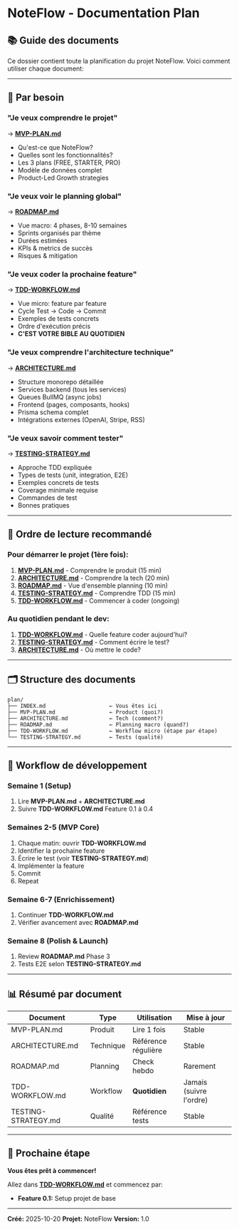 # NoteFlow - Documentation Plan

## 📚 Guide des documents

Ce dossier contient toute la planification du projet NoteFlow. Voici comment utiliser chaque document:

---

## 🎯 Par besoin

### "Je veux comprendre le projet"
→ **[MVP-PLAN.md](MVP-PLAN.md)**
- Qu'est-ce que NoteFlow?
- Quelles sont les fonctionnalités?
- Les 3 plans (FREE, STARTER, PRO)
- Modèle de données complet
- Product-Led Growth strategies

### "Je veux voir le planning global"
→ **[ROADMAP.md](ROADMAP.md)**
- Vue macro: 4 phases, 8-10 semaines
- Sprints organisés par thème
- Durées estimées
- KPIs & metrics de succès
- Risques & mitigation

### "Je veux coder la prochaine feature"
→ **[TDD-WORKFLOW.md](TDD-WORKFLOW.md)**
- Vue micro: feature par feature
- Cycle Test → Code → Commit
- Exemples de tests concrets
- Ordre d'exécution précis
- **C'EST VOTRE BIBLE AU QUOTIDIEN**

### "Je veux comprendre l'architecture technique"
→ **[ARCHITECTURE.md](ARCHITECTURE.md)**
- Structure monorepo détaillée
- Services backend (tous les services)
- Queues BullMQ (async jobs)
- Frontend (pages, composants, hooks)
- Prisma schema complet
- Intégrations externes (OpenAI, Stripe, RSS)

### "Je veux savoir comment tester"
→ **[TESTING-STRATEGY.md](TESTING-STRATEGY.md)**
- Approche TDD expliquée
- Types de tests (unit, integration, E2E)
- Exemples concrets de tests
- Coverage minimale requise
- Commandes de test
- Bonnes pratiques

---

## 📖 Ordre de lecture recommandé

### Pour démarrer le projet (1ère fois):
1. **[MVP-PLAN.md](MVP-PLAN.md)** - Comprendre le produit (15 min)
2. **[ARCHITECTURE.md](ARCHITECTURE.md)** - Comprendre la tech (20 min)
3. **[ROADMAP.md](ROADMAP.md)** - Vue d'ensemble planning (10 min)
4. **[TESTING-STRATEGY.md](TESTING-STRATEGY.md)** - Comprendre TDD (15 min)
5. **[TDD-WORKFLOW.md](TDD-WORKFLOW.md)** - Commencer à coder (ongoing)

### Au quotidien pendant le dev:
1. **[TDD-WORKFLOW.md](TDD-WORKFLOW.md)** - Quelle feature coder aujourd'hui?
2. **[TESTING-STRATEGY.md](TESTING-STRATEGY.md)** - Comment écrire le test?
3. **[ARCHITECTURE.md](ARCHITECTURE.md)** - Où mettre le code?

---

## 🗂️ Structure des documents

```
plan/
├── INDEX.md                    ← Vous êtes ici
├── MVP-PLAN.md                 ← Product (quoi?)
├── ARCHITECTURE.md             ← Tech (comment?)
├── ROADMAP.md                  ← Planning macro (quand?)
├── TDD-WORKFLOW.md             ← Workflow micro (étape par étape)
└── TESTING-STRATEGY.md         ← Tests (qualité)
```

---

## 🎯 Workflow de développement

### Semaine 1 (Setup)
1. Lire **MVP-PLAN.md** + **ARCHITECTURE.md**
2. Suivre **TDD-WORKFLOW.md** Feature 0.1 à 0.4

### Semaines 2-5 (MVP Core)
1. Chaque matin: ouvrir **TDD-WORKFLOW.md**
2. Identifier la prochaine feature
3. Écrire le test (voir **TESTING-STRATEGY.md**)
4. Implémenter la feature
5. Commit
6. Repeat

### Semaine 6-7 (Enrichissement)
1. Continuer **TDD-WORKFLOW.md**
2. Vérifier avancement avec **ROADMAP.md**

### Semaine 8 (Polish & Launch)
1. Review **ROADMAP.md** Phase 3
2. Tests E2E selon **TESTING-STRATEGY.md**

---

## 📊 Résumé par document

| Document | Type | Utilisation | Mise à jour |
|----------|------|-------------|-------------|
| MVP-PLAN.md | Produit | Lire 1 fois | Stable |
| ARCHITECTURE.md | Technique | Référence régulière | Stable |
| ROADMAP.md | Planning | Check hebdo | Rarement |
| TDD-WORKFLOW.md | Workflow | **Quotidien** | Jamais (suivre l'ordre) |
| TESTING-STRATEGY.md | Qualité | Référence tests | Stable |

---

## 🚀 Prochaine étape

**Vous êtes prêt à commencer!**

Allez dans **[TDD-WORKFLOW.md](TDD-WORKFLOW.md)** et commencez par:
- **Feature 0.1:** Setup projet de base

---

**Créé:** 2025-10-20
**Projet:** NoteFlow
**Version:** 1.0
